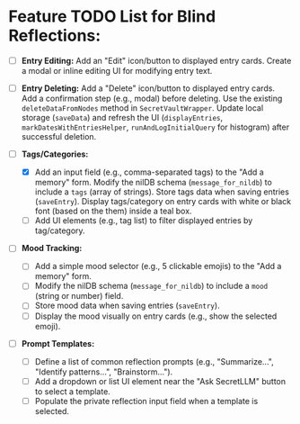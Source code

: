 # Feature TODO List for Blind Reflections:

*   [ ] **Entry Editing:** Add an "Edit" icon/button to displayed entry cards. Create a modal or inline editing UI for modifying entry text.

*   [ ] **Entry Deleting:** Add a "Delete" icon/button to displayed entry cards. Add a confirmation step (e.g., modal) before deleting. Use the existing `deleteDataFromNodes` method in `SecretVaultWrapper`. Update local storage (`saveData`) and refresh the UI (`displayEntries`, `markDatesWithEntriesHelper`, `runAndLogInitialQuery` for histogram) after successful deletion.

*   [ ] **Tags/Categories:**
    *   [x] Add an input field (e.g., comma-separated tags) to the "Add a memory" form. Modify the nilDB schema (`message_for_nildb`) to include a `tags` (array of strings). Store tags data when saving entries (`saveEntry`). Display tags/category on entry cards with white or black font (based on the them) inside a teal box.
    *   [ ] Add UI elements (e.g., tag list) to filter displayed entries by tag/category.

*   [ ] **Mood Tracking:**
    *   [ ] Add a simple mood selector (e.g., 5 clickable emojis) to the "Add a memory" form.
    *   [ ] Modify the nilDB schema (`message_for_nildb`) to include a `mood` (string or number) field.
    *   [ ] Store mood data when saving entries (`saveEntry`).
    *   [ ] Display the mood visually on entry cards (e.g., show the selected emoji).

*   [ ] **Prompt Templates:**
    *   [ ] Define a list of common reflection prompts (e.g., "Summarize...", "Identify patterns...", "Brainstorm...").
    *   [ ] Add a dropdown or list UI element near the "Ask SecretLLM" button to select a template.
    *   [ ] Populate the private reflection input field when a template is selected.
